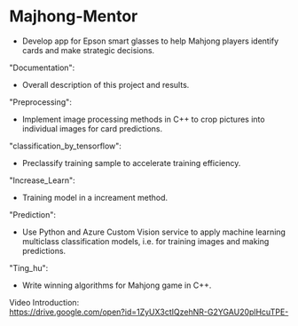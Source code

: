 # Majhong-Mentor
*	Develop app for Epson smart glasses to help Mahjong players identify cards and make strategic decisions.

"Documentation":</br>
* Overall description of this project and results.

"Preprocessing":</br>
*	Implement image processing methods in C++ to crop pictures into individual images for card predictions.

"classification_by_tensorflow":</br>
* Preclassify training sample to accelerate training efficiency.

"Increase_Learn":</br>
* Training model in a increament method.

"Prediction":</br>
*	Use Python and Azure Custom Vision service to apply machine learning multiclass classification models, i.e. for training images and making predictions.

"Ting_hu":</br>
*	Write winning algorithms for Mahjong game in C++.

Video Introduction:</br>
https://drive.google.com/open?id=1ZyUX3ctIQzehNR-G2YGAU20plHcuTPE-
